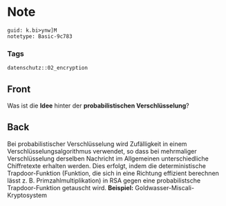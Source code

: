 # Note
```
guid: k.bi>ynw]M
notetype: Basic-9c783
```

### Tags
```
datenschutz::02_encryption
```

## Front
Was ist die <b>Idee</b> hinter der <b>probabilistischen
Verschlüsselung</b>?

## Back
Bei probabilistischer Verschlüsselung wird Zufälligkeit in einem
Verschlüsselungsalgorithmus verwendet, so dass bei mehrmaliger
Verschlüsselung derselben Nachricht im Allgemeinen unterschiedliche
Chiffretexte erhalten werden. Dies erfolgt, indem die
deterministische Trapdoor-Funktion (Funktion, die sich in eine
Richtung effizient berechnen lässt z. B. Primzahlmultiplikation) in
RSA gegen eine probabilistsche Trapdoor-Funktion getauscht wird.
<b>Beispiel:</b> Goldwasser-Miscali-Kryptosystem
